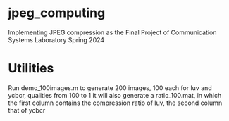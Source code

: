 # jpeg_computing
Implementing JPEG compression as the Final Project of Communication Systems Laboratory Spring 2024

# Utilities
Run demo_100images.m to generate 200 images, 100 each for luv and ycbcr, qualities from 100 to 1
it will also generate a ratio_100.mat, in which the first column contains the compression ratio of luv, the second column that of ycbcr